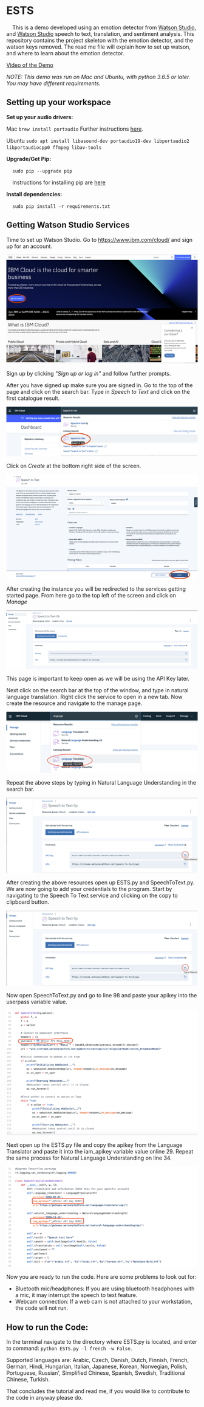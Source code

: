 # ESTS
&nbsp;&nbsp;&nbsp;&nbsp;This is a demo developed using an emotion detector from [Watson Studio](www.ibm.com/Watson/Studio), and [Watson Studio](www.ibm.com/Watson/Studio) speech to text, translation, and sentiment analysis. This repository contains the project skeleton with the emotion detector, and the watson keys removed. The read me file will explain how to set up watson, and where to learn about the emotion detector. 

[Video of the Demo](https://youtu.be/VGxX9EylJA8)

*NOTE: This demo was run on Mac and Ubuntu, with python 3.6.5 or later. You may have different requirements.*

## Setting up your workspace 

**Set up your audio drivers:**

Mac `brew install portaudio` Further instructions [here](http://macappstore.org/portaudio/).

Ubuntu `sudo apt install libasound-dev portaudio19-dev libportaudio2 libportaudiocpp0 ffmpeg libav-tools`

**Upgrade/Get Pip:**

&nbsp;&nbsp;&nbsp;&nbsp;`sudo pip --upgrade pip`

&nbsp;&nbsp;&nbsp;&nbsp;Instructions for installing pip are [here](https://pip.pypa.io/en/stable/installing/)

**Install dependencies:**

&nbsp;&nbsp;&nbsp;&nbsp;`sudo pip install -r requirements.txt`

## Getting Watson Studio Services 

Time to set up Watson Studio. Go to https://www.ibm.com/cloud/ and sign up for an account.

![IBM Cloud home page](/images/Picture1.png)

Sign up by clicking *"Sign up or log in"* and follow further prompts.

After you have signed up make sure you are signed in. Go to the top of the page and click on the search bar. Type in *Speech to Text* and click on the first catalogue result. 

![IBM Cloud Speech to text search](/images/Picture2.png)

Click on *Create* at the bottom right side of the screen. 

![Speech to text instance in IBM catalogue](/images/Picture3.png)

After creating the instance you will be redirected to the services getting started page. From here go to the top left of the screen and click on *Manage* 

![Picture of the Managment page for IBM cloud speech to text](/images/Picture4.png)

This page is important to keep open as we will be using the API Key later.

Next click on the search bar at the top of the window, and type in natural language translation. Right click the service to open in a new tab. Now create the resource and navigate to the manage page.

![Picture of searching Language Understanding](/images/Picture5.png)

Repeat the above steps by typing in Natural Language Understanding in the search bar. 

![Picture of looking for natural language understanding](/images/Picture6.png)

After creating the above resources open up ESTS.py and SpeechToText.py. We are now going to add your credentials to the program. Start by navigating to the Speech To Text service and clicking on the copy to clipboard button. 

![Apikey copy button](/images/Picture6.png)

Now open SpeechToText.py and go to line 98 and paste your apikey into the userpass variable value. 

![Placing apikey in SpeechToText.py](/images/Picture7.png)

Next open up the ESTS.py file and copy the apikey from the Language Translator and paste it into the iam_apikey variable value online 29. Repeat the same process for Natural Language Understanding on line 34. 

![ESTS.py credentials](/images/Picture8.png)

Now you are ready to run the code. Here are some problems to look out for:
- Bluetooth mic/headphones: If you are using bluetooth headphones with a mic, it may interrupt the speech to text feature. 
- Webcam connection: If a web cam is not attached to your workstation, the code will not run. 

## How to run the Code:  

In the terminal navigate to the directory where ESTS.py is located, and enter to command: `python ESTS.py -l french -w False`.

Supported languages are: Arabic, Czech, Danish, Dutch, Finnish, French, German, Hindi, Hungarian, Italian, Japanese, Korean, Norwegian, Polish, Portuguese, Russian', Simplified Chinese, Spanish, Swedish, Traditional Chinese, Turkish. 

That concludes the tutorial and read me, if you would like to contribute to the code in anyway please do. 



